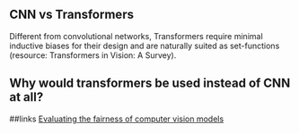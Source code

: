 ## CNN vs Transformers
Different from convolutional networks, Transformers require minimal inductive biases for their design and are naturally suited as set-functions (resource: Transformers in Vision: A Survey).
## Why would transformers be used instead of CNN at all?
##links
[Evaluating the fairness of computer vision models](https://ai.meta.com/blog/dinov2-facet-computer-vision-fairness-evaluation/?utm_source=linkedin&utm_medium=organic_social&utm_campaign=blog&utm_content=video)
